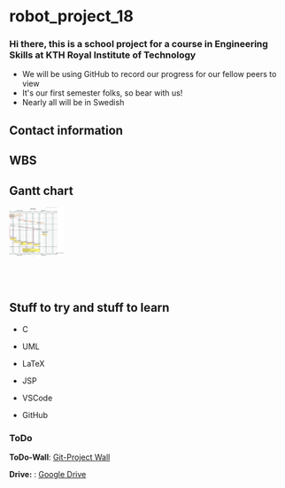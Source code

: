 # robot_project_18

### Hi there, this is a school project for a course in Engineering Skills at KTH Royal Institute of Technology
- We will be using GitHub to record our progress for our fellow peers to view
- It's our first semester folks, so bear with us!
- Nearly all will be in Swedish

## Contact information

## WBS

## Gantt chart

<img src="https://raw.githubusercontent.com/MattiasLindgren278/robot_project_18/main/PlantUML/GANTT.svg" width="100">

<br></br>

## Stuff to try and stuff to learn 
- C
 
- UML

- LaTeX

- JSP

- VSCode

- GitHub

### ToDo
**ToDo-Wall**: 
[Git-Project Wall](https://github.com/MattiasLindgren278/robot_project_18/projects/1)

**Drive:** :
[Google Drive](https://drive.google.com/drive/folders/1K5Us48_6w6jE26hT9S56u6f7dT5_Pb-r)

